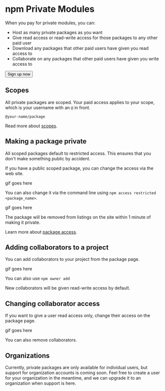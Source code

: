 <hgroup>
<h1>npm Private Modules</h1>  
</hgroup>

When you pay for private modules, you can:

- Host as many private packages as you want
- Give read access or read-write access for those packages to any other paid user
- Download any packages that other paid users have given you read access to
- Collaborate on any packages that other paid users have given you write access to

<button>Sign up now</button>

## Scopes

All private packages are scoped. Your paid access applies to your scope, which is your username with an `@` in front.

`@your-name/package`

Read more about [scopes](@LINK).

## Making a package private

All scoped packages default to restricted access. This ensures that you don't make something public by accident.

If you have a public scoped package, you can change the access via the web site.

gif goes here

You can also change it via the command line using `npm access restricted <package_name>`.

gif goes here

The package will be removed from listings on the site within 1 minute of making it private.

Learn more about [package access](@LINK).

## Adding collaborators to a project

You can add collaborators to your project from the package page.

gif goes here

You can also use `npm owner add`

New collaborators will be given read-write access by default.

## Changing collaborator access

If you want to give a user read access only, change their access on the package page.

gif goes here

You can also remove collaborators.

## Organizations

Currently, private packages are only available for individual users, but support for organization accounts is coming soon. Feel free to create a user for your organization in the meantime, and we can upgrade it to an organization when support is here.
